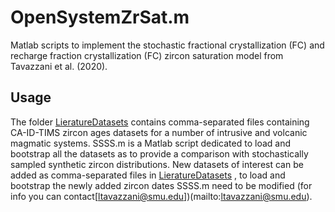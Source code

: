 # OpenSystemZrSat.m

Matlab scripts to implement the stochastic fractional crystallization (FC) and recharge fraction crystallization (FC) zircon saturation model from Tavazzani et al. (2020).

## Usage

The folder [LieratureDatasets](LiteratureDatasets/) contains comma-separated files containing CA-ID-TIMS zircon ages datasets for a number of intrusive and volcanic magmatic systems. SSSS.m is a Matlab script dedicated to load and bootstrap all the datasets as to provide a comparison with stochastically sampled synthetic zircon distributions. New datasets of interest can be added as comma-separated files in  [LieratureDatasets](LiteratureDatasets/) , to load and bootstrap the newly added zircon dates SSSS.m need to be modified (for info you can contact[ltavazzani@smu.edu])(mailto:ltavazzani@smu.edu).
